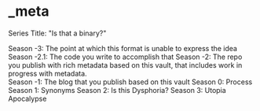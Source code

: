 # _meta

Series Title: "Is that a binary?"

Season -3: The point at which this format is unable to express the idea
Season -2.1: The code you write to accomplish that
Season -2: The repo you publish with rich metadata based on this vault, that includes work in progress with metadata.  
Season -1: The blog that you publish based on this vault
Season 0: Process
Season 1: Synonyms
Season 2: Is this Dysphoria?
Season 3: Utopia Apocalypse
